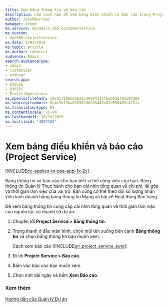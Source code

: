 ```yaml
---
title: Xem bảng thông tin và báo cáo
description: Làm cách nào để xem bảng điều khiển và báo cáo trong Project Service
author: JohnPBurrows
manager: kfend
ms.service: dynamics-365-customerservice
ms.custom:
- dyn365-projectservice
ms.date: 8/03/2018
ms.topic: article
ms.author: ruhercul
audience: Admin
search.audienceType:
- admin
- customizer
- enduser
search.app:
- D365CE
- D365PS
- ProjectOperations
ms.openlocfilehash: c07a1710edd26a5349194134fbebb3679d194268
ms.sourcegitcommit: 5c4c9bf3ba018562d6cb3443c01d550489c415fa
ms.translationtype: HT
ms.contentlocale: vi-VN
ms.lasthandoff: 10/16/2020
ms.locfileid: "4087185"
---
```

# <a name="view-dashboards-and-reports-project-service"></a>Xem bảng điều khiển và báo cáo (Project Service)

[!INCLUDE[cc-applies-to-psa-app-1x-2x](../includes/cc-applies-to-psa-app-1x-2x.md)]

Bảng thông tin và báo cáo cho bạn biết vị thế công việc của bạn. Bảng thông tin Quản lý Thực hành cho bạn cái nhìn tổng quan về chi phí, lãi gộp và thời gian làm việc của vai trò. Bạn cũng có thể theo dõi số lượng nhân viên kinh doanh bằng bảng thông tin Mạng xã hội về Hoạt động Bán hàng.  
  
 Để xem bảng thông tin cung cấp cái nhìn tổng quan về thời gian làm việc của nguồn lực và doanh số dự án:  
  
1. Chuyển tới **Project Service > Bảng thông tin**.  
  
2. Trong thanh ở đầu màn hình, chọn mũi tên xuống bên cạnh **Bảng thông tin** và chọn bảng thông tin bạn muốn xem.  
  
   Cách xem báo cáo [!INCLUDE[pn_project_service_auto](../includes/pn-project-service-auto.md)]:  
  
3. Đi tới **Project Service > Báo cáo**.  
  
4. Bấm vào báo cáo bạn muốn xem.  
  
5. Chọn một dải ngày và bấm **Xem Báo cáo**.  
  
### <a name="see-also"></a>Xem thêm  
 [Hướng dẫn của Quản lý Dự án](../psa/project-manager-guide.md)
